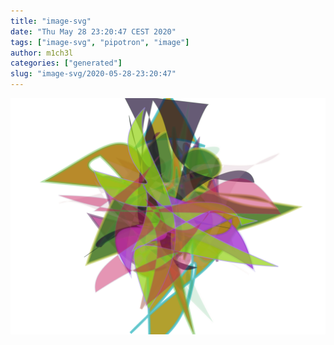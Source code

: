 ```yaml
---
title: "image-svg"
date: "Thu May 28 23:20:47 CEST 2020"
tags: ["image-svg", "pipotron", "image"]
author: m1ch3l
categories: ["generated"]
slug: "image-svg/2020-05-28-23:20:47"
---
```


![](image.svg)
